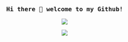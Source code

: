 <h3 align="center"><samp> Hi there 👋 welcome to my Github!</samp></h3>
<p align="center">
  <img src="https://cdn.lowgif.com/small/40862f4691c08d3e-pastel-pixel-gifs-tumblr.gif" />
</p>

<p align="center">
  <a href= "https://www.linkedin.com/in/duarte-matos-9b90a518b/">
    <img src="https://img.shields.io/badge/linkedin-%230077B5.svg?&style=for-the-badge&logo=linkedin&logoColor=white" />
  </a>
</p>

